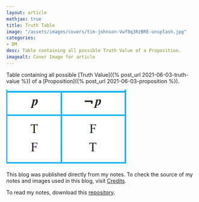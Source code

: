 ```yaml
---
layout: article
mathjax: true
title: Truth Table
image: "/assets/images/covers/tim-johnson-Vwf8q3RzBRE-unsplash.jpg"
categories:
- DM
desc: Table containing all possible Truth Value of a Proposition. 
imagealt: Cover Image for article
---
```


Table containing all possible [Truth Value]({% post_url 2021-06-03-truth-value %}) of a [Proposition]({% post_url 2021-06-03-proposition %}).

<img src="../assets/images/posts/Pasted image 20210603123704.png"/>

This blog was published directly from my notes.
To check the source of my notes and images used in this blog, visit <a href="/credits.html" target="_blank">Credits</a>.

To read my notes, download this <a href="https://github.com/bovem/CS" target="blank">repository</a>.